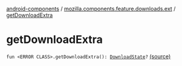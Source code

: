 [android-components](../index.md) / [mozilla.components.feature.downloads.ext](index.md) / [getDownloadExtra](./get-download-extra.md)

# getDownloadExtra

`fun <ERROR CLASS>.getDownloadExtra(): `[`DownloadState`](../mozilla.components.browser.state.state.content/-download-state/index.md)`?` [(source)](https://github.com/mozilla-mobile/android-components/blob/master/components/feature/downloads/src/main/java/mozilla/components/feature/downloads/ext/Intent.kt#L34)